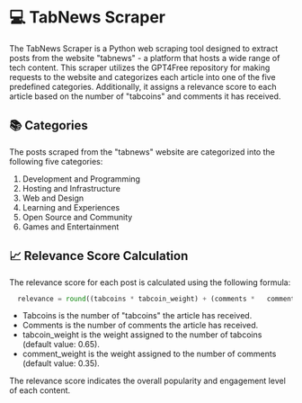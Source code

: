 
# 💻 TabNews Scraper

The TabNews Scraper is a Python web scraping tool designed to extract posts from the website "tabnews" - a platform that hosts a wide range of tech content. This scraper utilizes the GPT4Free repository for making requests to the website and categorizes each article into one of the five predefined categories. Additionally, it assigns a relevance score to each article based on the number of "tabcoins" and comments it has received.

## 📚 Categories
The posts scraped from the "tabnews" website are categorized into the following five categories:

1. Development and Programming
2. Hosting and Infrastructure
3. Web and Design
4. Learning and Experiences
5. Open Source and Community
6. Games and Entertainment

## 📈 Relevance Score Calculation

The relevance score for each post is calculated using the following formula:

```python
  relevance = round((tabcoins * tabcoin_weight) + (comments *   comment_weight), 3)
```
- Tabcoins is the number of "tabcoins" the article has received.
- Comments is the number of comments the article has received.
- tabcoin_weight is the weight assigned to the number of tabcoins   (default value: 0.65).
- comment_weight is the weight assigned to the number of comments (default value: 0.35).

The relevance score indicates the overall popularity and engagement level of each content.

